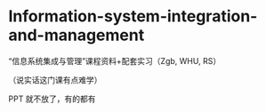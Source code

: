 # Information-system-integration-and-management
“信息系统集成与管理”课程资料+配套实习（Zgb, WHU, RS）

（说实话这门课有点难学）

PPT 就不放了，有的都有
